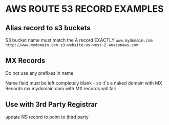 # AWS ROUTE 53 RECORD EXAMPLES

## Alias record to s3 buckets

S3 bucket name must match the A record EXACTLY
`www.mydomain.com`
`http://www.mydomain.com.s3-website-us-west-2.amazonaws.com`

## MX Records

Do not use any prefixes in name

Name field must be left completely blank - so it's a naked domain with MX Records
mx.mydomain.com with MX records will fail


## Use with 3rd Party Registrar
update NS record to point to third party
